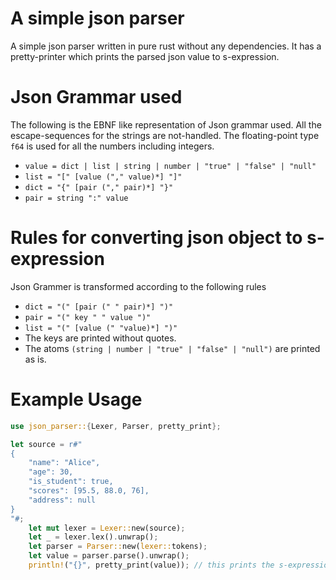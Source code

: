 # A simple json parser
A simple json parser written in pure rust without any dependencies. It has a pretty-printer which prints the parsed json value to s-expression.

# Json Grammar used 
The following is the EBNF like representation of Json grammar used. All the escape-sequences for the strings are not-handled. The floating-point type `f64` is used for all the numbers including integers.
- `value = dict | list | string | number | "true" | "false" | "null"`
- `list = "[" [value ("," value)*] "]"`
- `dict = "{" [pair ("," pair)*] "}"`
- `pair = string ":" value`

# Rules for converting json object to s-expression 
Json Grammer is transformed according to the following rules
- `dict = "(" [pair (" " pair)*] ")"`
- `pair = "(" key " " value ")"`
- `list = "(" [value (" "value)*] ")"`
- The keys are printed without quotes.
- The atoms `(string | number | "true" | "false" | "null")` are printed as is.

# Example Usage 
```rust
use json_parser::{Lexer, Parser, pretty_print};

let source = r#"
{
    "name": "Alice",
    "age": 30,
    "is_student": true,
    "scores": [95.5, 88.0, 76],
    "address": null
}
"#;
    let mut lexer = Lexer::new(source);
    let _ = lexer.lex().unwrap();
    let parser = Parser::new(lexer::tokens);
    let value = parser.parse().unwrap();
    println!("{}", pretty_print(value)); // this prints the s-expression for the json-object
```
